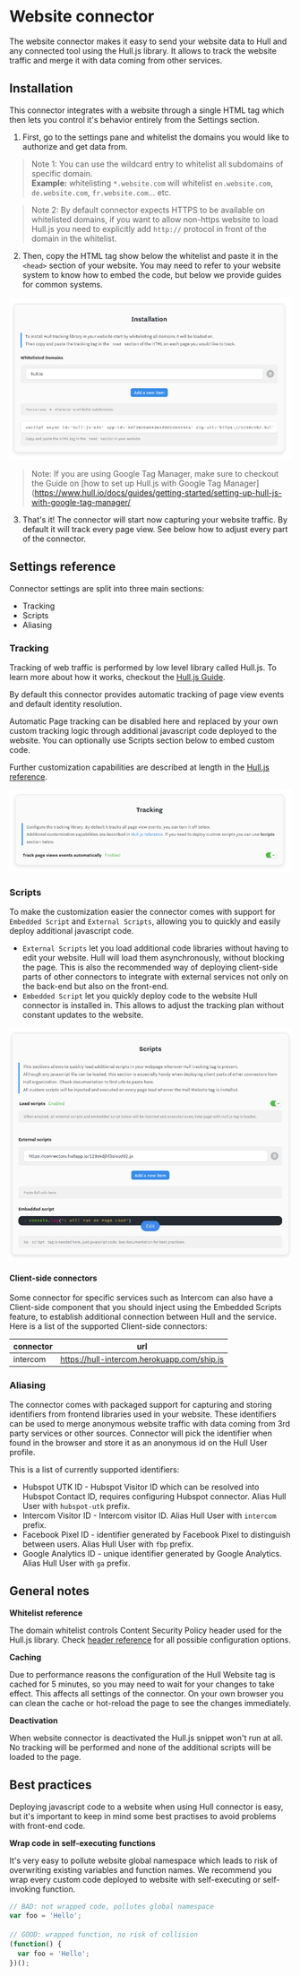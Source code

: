 # Website connector

The website connector makes it easy to send your website data to Hull and any connected tool using the Hull.js library.
It allows to track the website traffic and merge it with data coming from other services.

## Installation

This connector integrates with a website through a single HTML tag which then lets you control it's behavior entirely from the Settings section.

1. First, go to the settings pane and whitelist the domains you would like to authorize and get data from.
  > Note 1: You can use the wildcard entry to whitelist all subdomains of specific domain.<br />
  > **Example:** whitelisting `*.website.com` will whitelist `en.website.com`, `de.website.com`, `fr.website.com`... etc.

  > Note 2: By default connector expects HTTPS to be available on whitelisted domains, if you want to allow non-https website to load Hull.js you need to explicitly add `http://` protocol in front of the domain in the whitelist.

2. Then, copy the HTML tag show below the whitelist and paste it in the `<head>` section of your website.
  You may need to refer to your website system to know how to embed the code, but below we provide guides for common systems.

  ![installation](./installation.png)

  > Note: If you are using Google Tag Manager, make sure to checkout the Guide on [how to set up Hull.js with Google Tag Manager](https://www.hull.io/docs/guides/getting-started/setting-up-hull-js-with-google-tag-manager/

3. That's it! The connector will start now capturing your website traffic. By default it will track every page view.
  See below how to adjust every part of the connector.

## Settings reference

Connector settings are split into three main sections:

- Tracking
- Scripts
- Aliasing

### Tracking

Tracking of web traffic is performed by low level library called Hull.js. To learn more about how it works, checkout the [Hull.js
 Guide](https://www.hull.io/docs/guides/getting-started/getting-started-hull-js/).

By default this connector provides automatic tracking of page view events and default identity resolution.

Automatic Page tracking can be disabled here and replaced by your own custom tracking logic through additional javascript code deployed to the website. You can optionally use Scripts section below to embed custom code.

Further customization capabilities are described at length in the [Hull.js reference](https://www.hull.io/docs/reference/hull_js/).

![tracking](./tracking.png)

### Scripts

To make the customization easier the connector comes with support for `Embedded Script` and `External Scripts`, allowing you to quickly and easily deploy additional javascript code.

- `External Scripts` let you load additional code libraries without having to edit your website. Hull will load them asynchronously, without blocking the page. This is also the recommended way of deploying client-side parts of other connectors to integrate with external services not only on the back-end but also on the front-end.
- `Embedded Script` let you quickly deploy code to the website Hull connector is installed in. This allows to adjust the tracking plan without constant updates to the website.

![embedded-script](./embedded-script.png)

#### Client-side connectors

Some connector for specific services such as Intercom can also have a Client-side component that you should inject using the Embedded Scripts feature, to establish additional connection between Hull and the service. Here is a list of the supported Client-side connectors:

| connector | url |
| --- | --- |
| intercom | https://hull-intercom.herokuapp.com/ship.js |

### Aliasing

The connector comes with packaged support for capturing and storing identifiers from frontend libraries used in your website.
These identifiers can be used to merge anonymous website traffic with data coming from 3rd party services or other sources.
Connector will pick the identifier when found in the browser and store it as an anonymous id on the Hull User profile.

This is a list of currently supported identifiers:
- Hubspot UTK ID - Hubspot Visitor ID which can be resolved into Hubspot Contact ID, requires configuring Hubspot connector. Alias Hull User with `hubspot-utk` prefix.
- Intercom Visitor ID - Intercom visitor ID. Alias Hull User with `intercom` prefix.
- Facebook Pixel ID - identifier generated by Facebook Pixel to distinguish between users. Alias Hull User with `fbp` prefix.
- Google Analytics ID - unique identifier generated by Google Analytics. Alias Hull User with `ga` prefix.

## General notes

**Whitelist reference**

The domain whitelist controls Content Security Policy header used for the Hull.js library.
Check [header reference](https://developer.mozilla.org/en-US/docs/Web/HTTP/Headers/Content-Security-Policy/frame-ancestors) for all possible configuration options.

**Caching**

Due to performance reasons the configuration of the Hull Website tag is cached for 5 minutes, so you may need to wait for your changes to take effect. This affects all settings of the connector. On your own browser you can clean the cache or hot-reload the page to see the changes immediately.

**Deactivation**

When website connector is deactivated the Hull.js snippet won't run at all. No tracking will be performed and none of the additional scripts will be loaded to the page.

## Best practices

Deploying javascript code to a website when using Hull connector is easy, but it's important to keep in mind some best practises to avoid problems with front-end code.

**Wrap code in self-executing functions**

It's very easy to pollute website global namespace which leads to risk of overwriting existing variables and function names.
We recommend you wrap every custom code deployed to website with self-executing or self-invoking function.

```js
// BAD: not wrapped code, pollutes global namespace
var foo = 'Hello';

// GOOD: wrapped function, no risk of collision
(function() {
  var foo = 'Hello';
})();
```
